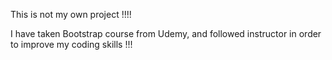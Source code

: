 This is not my own project !!!!

I have taken Bootstrap course from Udemy, and followed instructor in order to improve my coding skills !!!